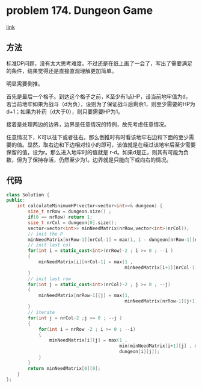 # problem 174. Dungeon Game

[link](https://leetcode.com/problems/dungeon-game/)

## 方法

标准DP问题，没有太大思考难度。不过还是在纸上画了一会了，写出了需要满足的条件，结果觉得还是直接直观理解更加简单。

明显需要倒推。

首先是最后一个格子。到达这个格子之前，K至少有1点HP，设当前地牢值为d，若当前地牢如果为战斗（d为负），设则为了保证战斗后剩余1，则至少需要的HP为d+1；如果为补药（d大于0），则只要需要HP为1。

接着是处理两边的边界，边界是任意情况的特例，故先考虑任意情况。

任意情况下，K可以往下或者往右。那么倒推时有时看该地牢右边和下面的至少需要的值。显然，取右边和下边相对较小的即可，该值就是在经过该地牢后至少需要保留的值，设为r。那么进入地牢时的值就是 r-d。如果d是正，则其有可能为负数，但为了保持存活，仍然至少为1。边界就是只能向下或向右的情况。

## 代码

```C++
class Solution {
public:
    int calculateMinimumHP(vector<vector<int>>& dungeon) {
        size_t nrRow = dungeon.size() ;
        if(0 == nrRow) return 1;
        size_t nrCol = dungeon[0].size();
        vector<vector<int>> minNeedMatrix(nrRow,vector<int>(nrCol));
        // init the P 
        minNeedMatrix[nrRow-1][nrCol-1] = max(1, 1 - dungeon[nrRow-1][nrCol-1]);
        // init last col
        for(int i = static_cast<int>(nrRow)-2 ; i >= 0 ; --i )
        {
            minNeedMatrix[i][nrCol-1] = max(1 , 
                                            minNeedMatrix[i+1][nrCol-1] - dungeon[i][nrCol-1]);
        }
        // init last row
        for(int j = static_cast<int>(nrCol)-2 ; j >= 0 ; --j)
        {
            minNeedMatrix[nrRow-1][j] = max(1, 
                                            minNeedMatrix[nrRow-1][j+1] - dungeon[nrRow-1][j]);
        }
        // iterate
        for(int j = nrCol-2 ;j >= 0 ; --j )
        {
            for(int i = nrRow -2 ; i >= 0 ; --i)
            {
                minNeedMatrix[i][j] = max(1 , 
                                          min(minNeedMatrix[i+1][j] , minNeedMatrix[i][j+1]) - 
                                          dungeon[i][j]);
            }
        }
        return minNeedMatrix[0][0];
    }
};
```
